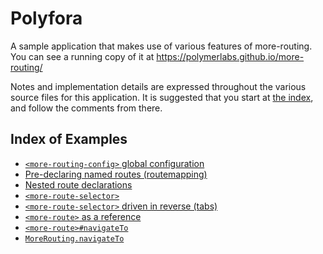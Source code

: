 # Polyfora

A sample application that makes use of various features of more-routing. You can see a running copy of it at https://polymerlabs.github.io/more-routing/

Notes and implementation details are expressed throughout the various source files for this application. It is suggested that you start at [the index](index.html), and follow the comments from there.


## Index of Examples

* [`<more-routing-config>` global configuration](routes.html#L4-9)
* [Pre-declaring named routes (routemapping)](routes.html#L11-26)
* [Nested route declarations](routes.html#L19-25)
* [`<more-route-selector>`](polyfora-app.html#L53-73)
* [`<more-route-selector>` driven in reverse (tabs)](polyfora-user.html#L34-45)
* [`<more-route>` as a reference](polyfora-forum-index.html#L53-57)
* [`<more-route>#navigateTo`](polyfora-forum-index.html#L87-89)
* [`MoreRouting.navigateTo`](polyfora-forum.html#L06-98)
